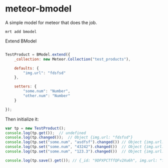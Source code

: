 meteor-bmodel
=============

A simple model for meteor that does the job.

`mrt add bmodel`

Extend BModel

```js

TestProduct = BModel.extend({
	_collection: new Meteor.Collection("test_products"),

	defaults: {
		"img.url": "fdsfsd"
	},

	setters: {
		"some.num": "Number",
		"other.num": "Number"
	}

});

```

Then initialize it:

```js
var tp = new TestProduct();
console.log(tp.get());	// undefined
console.log(tp.changed());	// Object {img.url: "fdsfsd"}
console.log(tp.set("some.num", "asdfsf").changed())	// Object {img.url: "fdsfsd", some.num: 0}
console.log(tp.set("some.num", "43242").changed())	// Object {img.url: "fdsfsd", some.num: 0}
console.log(tp.set("some.num", "123.3").changed())	// Object {img.url: "fdsfsd", some.num: 123.3}

console.log(tp.save().get()); // {_id: "9DPXPCTffQFv2Xu6h", img.url: "fdsfsd", some.num: 123.3}
```